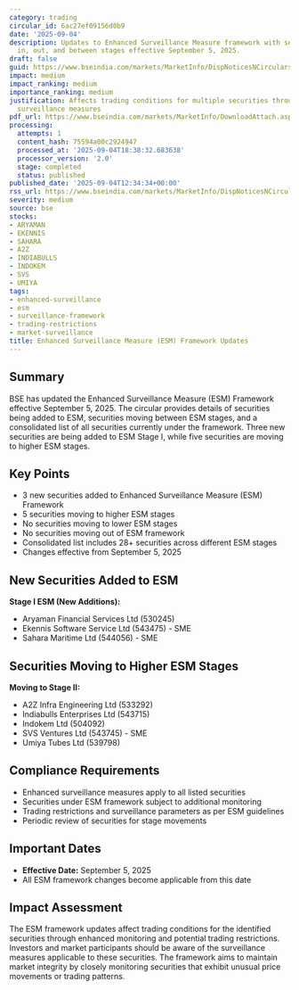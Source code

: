 ```yaml
---
category: trading
circular_id: 6ac27ef09156d0b9
date: '2025-09-04'
description: Updates to Enhanced Surveillance Measure framework with securities moving
  in, out, and between stages effective September 5, 2025.
draft: false
guid: https://www.bseindia.com/markets/MarketInfo/DispNoticesNCirculars.aspx?Noticeid={811C66C8-C969-45AE-81C9-CA27B6F5C807}&noticeno=20250904-40&dt=09/04/2025&icount=40&totcount=68&flag=0
impact: medium
impact_ranking: medium
importance_ranking: medium
justification: Affects trading conditions for multiple securities through enhanced
  surveillance measures
pdf_url: https://www.bseindia.com/markets/MarketInfo/DownloadAttach.aspx?id=20250904-40&attachedId=c9bc9bbf-c5af-4a71-ac7e-d6f084034853
processing:
  attempts: 1
  content_hash: 75594a00c2924947
  processed_at: '2025-09-04T18:38:32.683638'
  processor_version: '2.0'
  stage: completed
  status: published
published_date: '2025-09-04T12:34:34+00:00'
rss_url: https://www.bseindia.com/markets/MarketInfo/DispNoticesNCirculars.aspx?Noticeid={811C66C8-C969-45AE-81C9-CA27B6F5C807}&noticeno=20250904-40&dt=09/04/2025&icount=40&totcount=68&flag=0
severity: medium
source: bse
stocks:
- ARYAMAN
- EKENNIS
- SAHARA
- A2Z
- INDIABULLS
- INDOKEM
- SVS
- UMIYA
tags:
- enhanced-surveillance
- esm
- surveillance-framework
- trading-restrictions
- market-surveillance
title: Enhanced Surveillance Measure (ESM) Framework Updates
---
```


## Summary

BSE has updated the Enhanced Surveillance Measure (ESM) Framework effective September 5, 2025. The circular provides details of securities being added to ESM, securities moving between ESM stages, and a consolidated list of all securities currently under the framework. Three new securities are being added to ESM Stage I, while five securities are moving to higher ESM stages.

## Key Points

- 3 new securities added to Enhanced Surveillance Measure (ESM) Framework
- 5 securities moving to higher ESM stages
- No securities moving to lower ESM stages
- No securities moving out of ESM framework
- Consolidated list includes 28+ securities across different ESM stages
- Changes effective from September 5, 2025

## New Securities Added to ESM

**Stage I ESM (New Additions):**
- Aryaman Financial Services Ltd (530245)
- Ekennis Software Service Ltd (543475) - SME
- Sahara Maritime Ltd (544056) - SME

## Securities Moving to Higher ESM Stages

**Moving to Stage II:**
- A2Z Infra Engineering Ltd (533292)
- Indiabulls Enterprises Ltd (543715)
- Indokem Ltd (504092)
- SVS Ventures Ltd (543745) - SME
- Umiya Tubes Ltd (539798)

## Compliance Requirements

- Enhanced surveillance measures apply to all listed securities
- Securities under ESM framework subject to additional monitoring
- Trading restrictions and surveillance parameters as per ESM guidelines
- Periodic review of securities for stage movements

## Important Dates

- **Effective Date:** September 5, 2025
- All ESM framework changes become applicable from this date

## Impact Assessment

The ESM framework updates affect trading conditions for the identified securities through enhanced monitoring and potential trading restrictions. Investors and market participants should be aware of the surveillance measures applicable to these securities. The framework aims to maintain market integrity by closely monitoring securities that exhibit unusual price movements or trading patterns.